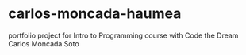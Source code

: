 # carlos-moncada-haumea
portfolio project for Intro to Programming course with Code the Dream
Carlos Moncada Soto 